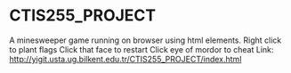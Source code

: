 # CTIS255_PROJECT
A minesweeper game running on browser using html elements.
Right click to plant flags
Click that face to restart
Click eye of mordor to cheat
Link: http://yigit.usta.ug.bilkent.edu.tr/CTIS255_PROJECT/index.html
